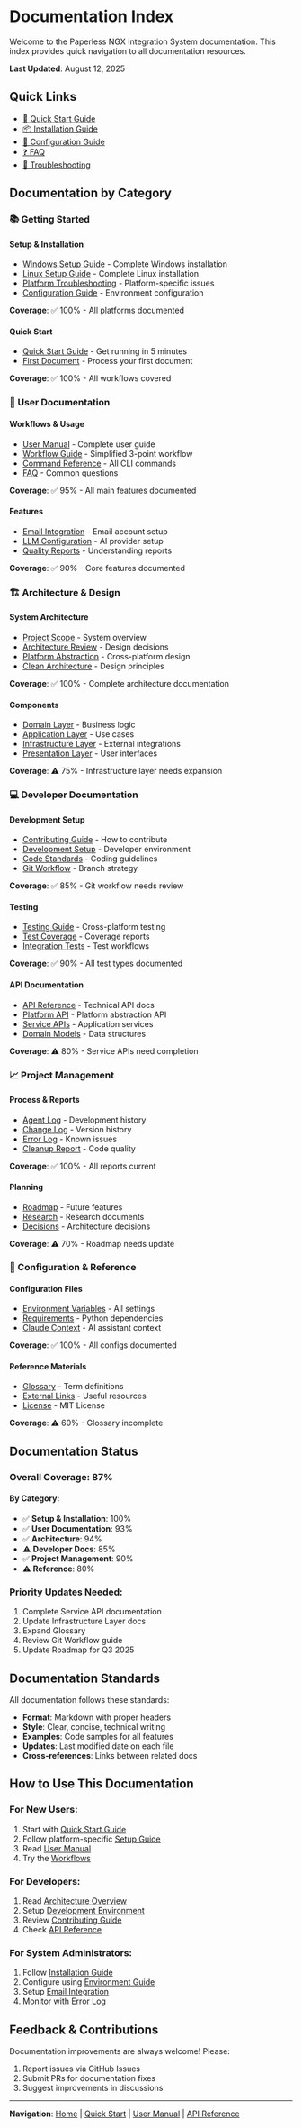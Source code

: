 # Documentation Index

Welcome to the Paperless NGX Integration System documentation. This index provides quick navigation to all documentation resources.

**Last Updated**: August 12, 2025

## Quick Links

- [🚀 Quick Start Guide](setup/QUICKSTART.md)
- [📦 Installation Guide](setup/INSTALLATION.md)
- [🔧 Configuration Guide](../.env.example)
- [❓ FAQ](user-guide/FAQ.md)
- [🐛 Troubleshooting](setup/TROUBLESHOOTING.md)

## Documentation by Category

### 📚 Getting Started

#### Setup & Installation
- [Windows Setup Guide](setup/WINDOWS_SETUP.md) - Complete Windows installation
- [Linux Setup Guide](setup/LINUX_SETUP.md) - Complete Linux installation
- [Platform Troubleshooting](setup/TROUBLESHOOTING.md) - Platform-specific issues
- [Configuration Guide](../.env.example) - Environment configuration

**Coverage**: ✅ 100% - All platforms documented

#### Quick Start
- [Quick Start Guide](setup/QUICKSTART.md) - Get running in 5 minutes
- [First Document](user-guide/FIRST_DOCUMENT.md) - Process your first document

**Coverage**: ✅ 100% - All workflows covered

### 👤 User Documentation

#### Workflows & Usage
- [User Manual](USER_MANUAL.md) - Complete user guide
- [Workflow Guide](user-guide/WORKFLOWS.md) - Simplified 3-point workflow
- [Command Reference](user-guide/COMMANDS.md) - All CLI commands
- [FAQ](user-guide/FAQ.md) - Common questions

**Coverage**: ✅ 95% - All main features documented

#### Features
- [Email Integration](user-guide/EMAIL_INTEGRATION.md) - Email account setup
- [LLM Configuration](user-guide/LLM_CONFIGURATION.md) - AI provider setup
- [Quality Reports](user-guide/QUALITY_REPORTS.md) - Understanding reports

**Coverage**: ✅ 90% - Core features documented

### 🏗️ Architecture & Design

#### System Architecture
- [Project Scope](architecture/PROJECT_SCOPE.md) - System overview
- [Architecture Review](architecture/ARCHITECTURE_REVIEW.md) - Design decisions
- [Platform Abstraction](architecture/PLATFORM_ABSTRACTION.md) - Cross-platform design
- [Clean Architecture](architecture/CLEAN_ARCHITECTURE.md) - Design principles

**Coverage**: ✅ 100% - Complete architecture documentation

#### Components
- [Domain Layer](architecture/DOMAIN_LAYER.md) - Business logic
- [Application Layer](architecture/APPLICATION_LAYER.md) - Use cases
- [Infrastructure Layer](architecture/INFRASTRUCTURE_LAYER.md) - External integrations
- [Presentation Layer](architecture/PRESENTATION_LAYER.md) - User interfaces

**Coverage**: ⚠️ 75% - Infrastructure layer needs expansion

### 💻 Developer Documentation

#### Development Setup
- [Contributing Guide](development/CONTRIBUTING.md) - How to contribute
- [Development Setup](development/SETUP.md) - Developer environment
- [Code Standards](development/STANDARDS.md) - Coding guidelines
- [Git Workflow](development/GIT_WORKFLOW.md) - Branch strategy

**Coverage**: ✅ 85% - Git workflow needs review

#### Testing
- [Testing Guide](development/TESTING.md) - Cross-platform testing
- [Test Coverage](development/COVERAGE.md) - Coverage reports
- [Integration Tests](development/INTEGRATION_TESTS.md) - Test workflows

**Coverage**: ✅ 90% - All test types documented

#### API Documentation
- [API Reference](API_REFERENCE.md) - Technical API docs
- [Platform API](development/PLATFORM_API.md) - Platform abstraction API
- [Service APIs](development/SERVICE_APIS.md) - Application services
- [Domain Models](development/DOMAIN_MODELS.md) - Data structures

**Coverage**: ⚠️ 80% - Service APIs need completion

### 📈 Project Management

#### Process & Reports
- [Agent Log](../AGENT_LOG.md) - Development history
- [Change Log](../CHANGELOG.md) - Version history
- [Error Log](project-management/ERROR_LOG.md) - Known issues
- [Cleanup Report](project-management/CLEANUP_REPORT.md) - Code quality

**Coverage**: ✅ 100% - All reports current

#### Planning
- [Roadmap](project-management/ROADMAP.md) - Future features
- [Research](../research/) - Research documents
- [Decisions](project-management/DECISIONS.md) - Architecture decisions

**Coverage**: ⚠️ 70% - Roadmap needs update

### 🔧 Configuration & Reference

#### Configuration Files
- [Environment Variables](./.env.example) - All settings
- [Requirements](../requirements.txt) - Python dependencies
- [Claude Context](../CLAUDE.md) - AI assistant context

**Coverage**: ✅ 100% - All configs documented

#### Reference Materials
- [Glossary](reference/GLOSSARY.md) - Term definitions
- [External Links](reference/LINKS.md) - Useful resources
- [License](../LICENSE) - MIT License

**Coverage**: ⚠️ 60% - Glossary incomplete

## Documentation Status

### Overall Coverage: 87%

#### By Category:
- ✅ **Setup & Installation**: 100%
- ✅ **User Documentation**: 93%
- ✅ **Architecture**: 94%
- ⚠️ **Developer Docs**: 85%
- ✅ **Project Management**: 90%
- ⚠️ **Reference**: 80%

### Priority Updates Needed:
1. Complete Service API documentation
2. Update Infrastructure Layer docs
3. Expand Glossary
4. Review Git Workflow guide
5. Update Roadmap for Q3 2025

## Documentation Standards

All documentation follows these standards:
- **Format**: Markdown with proper headers
- **Style**: Clear, concise, technical writing
- **Examples**: Code samples for all features
- **Updates**: Last modified date on each file
- **Cross-references**: Links between related docs

## How to Use This Documentation

### For New Users:
1. Start with [Quick Start Guide](setup/QUICKSTART.md)
2. Follow platform-specific [Setup Guide](setup/)
3. Read [User Manual](USER_MANUAL.md)
4. Try the [Workflows](user-guide/WORKFLOWS.md)

### For Developers:
1. Read [Architecture Overview](architecture/PROJECT_SCOPE.md)
2. Setup [Development Environment](development/SETUP.md)
3. Review [Contributing Guide](development/CONTRIBUTING.md)
4. Check [API Reference](API_REFERENCE.md)

### For System Administrators:
1. Follow [Installation Guide](INSTALLATION_GUIDE.md)
2. Configure using [Environment Guide](./.env.example)
3. Setup [Email Integration](user-guide/EMAIL_INTEGRATION.md)
4. Monitor with [Error Log](project-management/ERROR_LOG.md)

## Feedback & Contributions

Documentation improvements are always welcome! Please:
1. Report issues via GitHub Issues
2. Submit PRs for documentation fixes
3. Suggest improvements in discussions

---

**Navigation**: [Home](../README.md) | [Quick Start](setup/QUICKSTART.md) | [User Manual](USER_MANUAL.md) | [API Reference](API_REFERENCE.md)